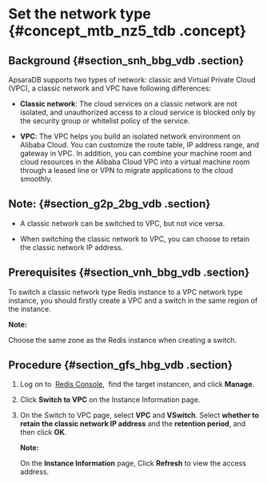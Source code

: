 # Set the network type {#concept_mtb_nz5_tdb .concept}

## Background {#section_snh_bbg_vdb .section}

ApsaraDB supports two types of network: classic and Virtual Private Cloud \(VPC\), a classic network and VPC have following differences:

-   **Classic network**: The cloud services on a classic network are not isolated, and unauthorized access to a cloud service is blocked only by the security group or whitelist policy of the service.

-   **VPC**: The VPC helps you build an isolated network environment on Alibaba Cloud. You can customize the route table, IP address range, and gateway in VPC. In addition, you can combine your machine room and cloud resources in the Alibaba Cloud VPC into a virtual machine room through a leased line or VPN to migrate applications to the cloud smoothly.      


## Note: {#section_g2p_2bg_vdb .section}

-   A classic network can be switched to VPC, but not vice versa.

-   When switching the classic network to VPC, you can choose to retain the classic network IP address. 


## Prerequisites {#section_vnh_bbg_vdb .section}

To switch a classic network type Redis instance to a VPC network type instance, you should firstly create a VPC and a switch in the same region of the instance.

**Note:** 

Choose the same zone as the Redis instance when creating a switch.

## Procedure {#section_gfs_hbg_vdb .section}

1.  Log on to  [Redis Console](https://kvstore.console.aliyun.com/),  find the target instancen, and click **Manage**.
2.  Click **Switch to VPC** on the Instance Information page.
3.  On the Switch to VPC page, select **VPC** and **VSwitch**. Select **whether to retain the classic network IP address** and the **retention period**, and then click **OK**.

    **Note:** 

    On the **Instance Information** page, Click **Refresh** to view the access address.


